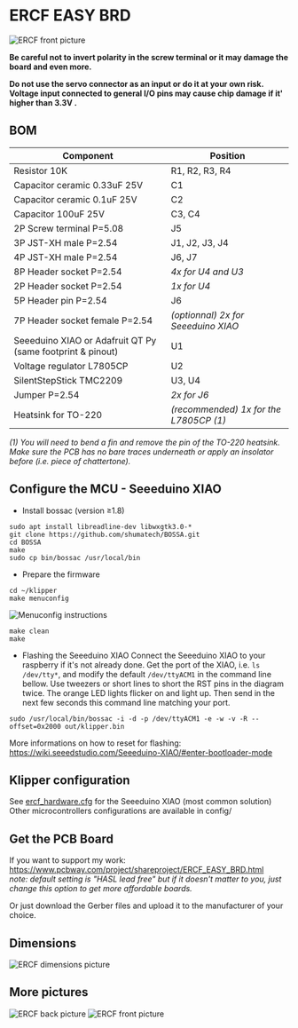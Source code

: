 # ERCF EASY BRD

![ERCF front picture](/images/ercf-easy-brd_front.jpg)

**Be careful not to invert polarity in the screw terminal or it may damage the board and even more.**

**Do not use the servo connector as an input or do it at your own risk.\
Voltage input connected to general I/O pins may cause chip damage if it' higher than 3.3V .**

## BOM
Component | Position
------------ | -------------
Resistor 10K | R1, R2, R3, R4
Capacitor ceramic 0.33uF 25V | C1
Capacitor ceramic 0.1uF 25V | C2
Capacitor 100uF 25V | C3, C4
2P Screw terminal P=5.08 | J5
3P JST-XH male P=2.54 | J1, J2, J3, J4
4P JST-XH male P=2.54 | J6, J7
8P Header socket P=2.54 | *4x for U4 and U3*
2P Header socket P=2.54 | *1x for U4*
5P Header pin P=2.54 | J6
7P Header socket female P=2.54 | *(optionnal) 2x for Seeeduino XIAO*
Seeeduino XIAO or Adafruit QT Py (same footprint & pinout)| U1
Voltage regulator L7805CP | U2
SilentStepStick TMC2209 | U3, U4
Jumper P=2.54 | *2x for J6*
Heatsink for TO-220 | *(recommended) 1x for the L7805CP (1)*

*(1) You will need to bend a fin and remove the pin of the TO-220 heatsink. Make sure the PCB has no bare traces underneath or apply an insolator before (i.e. piece of chattertone).*

## Configure the MCU - Seeeduino XIAO
* Install bossac (version ≥1.8)
```
sudo apt install libreadline-dev libwxgtk3.0-*
git clone https://github.com/shumatech/BOSSA.git
cd BOSSA
make
sudo cp bin/bossac /usr/local/bin
```
* Prepare the firmware
```
cd ~/klipper
make menuconfig
```
![Menuconfig instructions](/images/flashing.jpg)
```
make clean
make
```
* Flashing the Seeeduino XIAO
Connect the Seeeduino XIAO to your raspberry if it's not already done.
Get the port of the XIAO, i.e. `ls /dev/tty*`, and modify the default `/dev/ttyACM1` in the command line bellow.
Use tweezers or short lines to short the RST pins in the diagram twice. The orange LED lights flicker on and light up. Then send in the next few seconds this command line matching your port.
```
sudo /usr/local/bin/bossac -i -d -p /dev/ttyACM1 -e -w -v -R --offset=0x2000 out/klipper.bin
```

More informations on how to reset for flashing:\
https://wiki.seeedstudio.com/Seeeduino-XIAO/#enter-bootloader-mode

## Klipper configuration
See [ercf_hardware.cfg](config/Seeeduino%20XIAO%20-%20SAMD21G18/ercf_hardware.cfg) for the Seeeduino XIAO (most common solution)
Other microcontrollers configurations are available in config/

## Get the PCB Board
If you want to support my work: https://www.pcbway.com/project/shareproject/ERCF_EASY_BRD.html \
*note: default setting is "HASL lead free" but if it doesn't matter to you, just change this option to get more affordable boards.*

Or just download the Gerber files and upload it to the manufacturer of your choice.

## Dimensions
![ERCF dimensions picture](/images/dimensions.jpg)

## More pictures
![ERCF back picture](/images/ercf-easy-brd_back.jpg)
![ERCF front picture](/images/ercf-easy-brd_front_2.jpg)
